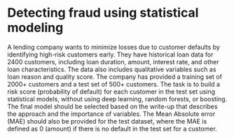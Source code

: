 # Detecting fraud using statistical modeling

A lending company wants to minimize losses due to customer defaults by identifying high-risk customers early. They have historical loan data for 2400 customers, including loan duration, amount, interest rate, and other loan characteristics. The data also includes qualitative variables such as loan reason and quality score. The company has provided a training set of 2000+ customers and a test set of 500+ customers. The task is to build a risk score (probability of default) for each customer in the test set using statistical models, without using deep learning, random forests, or boosting. The final model should be selected based on the write-up that describes the approach and the importance of variables. The Mean Absolute error (MAE) should also be provided for the test dataset, where the MAE is defined as 0 (amount) if there is no default in the test set for a customer.

